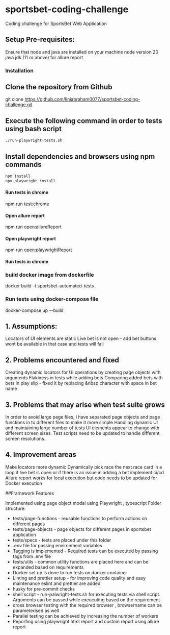 # sportsbet-coding-challenge

Coding challenge for SportsBet Web Application

## Setup Pre-requisites:

Ensure that node and java are installed on your machine
node version 20
java jdk (11 or above) for allure report

### Installation

## Clone the repository from Github

git clone https://github.com/liniabraham0077/sportsbet-coding-challenge.git

## Execute the following command in order to tests using bash script

```bash
./run-playwright-tests.sh
```

## Install dependencies and browsers using npm commands

```bash
npm install
npx playwright install
```

#### Run tests in chrome

npm run test:chrome

#### Open allure report
npm run open:allureReport

#### Open playwright report
npm run open:playwrightReport

#### Run tests in chrome

### build docker image from dockerfile

docker build -t sportsbet-automated-tests .

### Run tests using docker-compose file

docker-compose up --build

## 1. Assumptions:

Locators of UI elements are static
Live bet is not open - add bet buttons wont be available in that case and tests will fail

## 2. Problems encountered and fixed

Creating dynamic locators for UI operations by creating page objects with arguments
Flakiness in tests while adding bets
Comparing added bets with bets in play slip - fixed it by replacing &nbsp character with space in bet name

## 3. Problems that may arise when test suite grows

In order to avoid large page files, i have separated page objects and page functions in to different files to make it more simple
Handling dynamic UI and maintaining large number of tests
UI elements appear to change with different screen sizes. Test scripts need to be updated to handle different screen resolutions.

## 4. Improvement areas

Make locators more dynamic
Dynamically pick race the next race card in a loop if live bet is open or if there is an issue in adding a bet
implement ci/cd
Allure report works for local execution but code needs to be updated for Docker execution


##Framework Features

Implemented using page object modal using Playwright , typescript
Folder structure:
* tests/page-functions - reusable functions to perform actions on different pages
* tests/page-objects - page objects for different pages in sportsbet application
* tests/specs - tests are placed under this folder
* .env file for passing environment variables
* Tagging is implemented - Required tests can be executed by passing tags from .env file
* tests/utils - common utility functions are placed here and can be expanded based on requirements
* Docker set up is done to run tests on docker container
* Linting and prettier setup - for improving code quality and easy maintenance eslint and prettier are added
* husky for pre-commit checks
* shell script - run-palwright-tests.sh for executing tests via shell script. Arguments can be passed while exeucuting based on the requirement
* cross browser testing with the required browser , browsername can be parameterised as well
* Parallel testing can be achieved by increasing the number of workers
* Reporting using playwright html report and custom report using allure report

